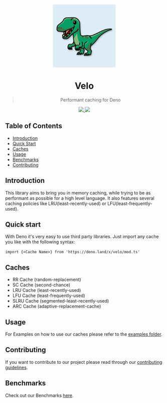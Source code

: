 <p align="center">
<img src="./media/velo-logo.svg" width="200">

<h1 align="center">Velo</h1>
<blockquote align="center">Performant caching for Deno</blockquote>
</p>
<p align="center">
<a href="https://github.com/velo-org/velo/actions?query=workflow%3Atests">
    <img src="https://github.com/velo-org/velo/workflows/tests/badge.svg">
  </a>
  <a href="https://github.com/velo-org/velo/releases">
    <img src="https://img.shields.io/github/v/tag/velo-org/velo?label=version">
  </a>
</p>

## Table of Contents

- [Introduction](#introduction)
- [Quick Start](#quick-start)
- [Caches](#caches)
- [Usage](#usage)
- [Benchmarks](#benchmarks)
- [Contributing](#contributing)

## Introduction

This library aims to bring you in memory caching, while trying to be as performant as possible for a high level language. It also features several caching policies like LRU(least-recently-used) or LFU(least-frequently-used).

## Quick start

With Deno it's very easy to use third party libraries. Just import any cache you like with the following syntax:

`import {<Cache Name>} from 'https://deno.land/x/velo/mod.ts'`

## Caches

- RR Cache (random-replacement)
- SC Cache (second-chance)
- LRU Cache (least-recently-used)
- LFU Cache (least-frequently-used)
- SLRU Cache (segmented-least-recently-used)
- ARC Cache (adaptive-replacement-cache)

## Usage

For Examples on how to use our caches please refer to the [examples folder](./examples).

## Contributing

If you want to contribute to our project please read through our [contributing guidelines](./CONTRIBUTING.md).

## Benchmarks

Check out our Benchmarks [here](./benchmark/results.md).
